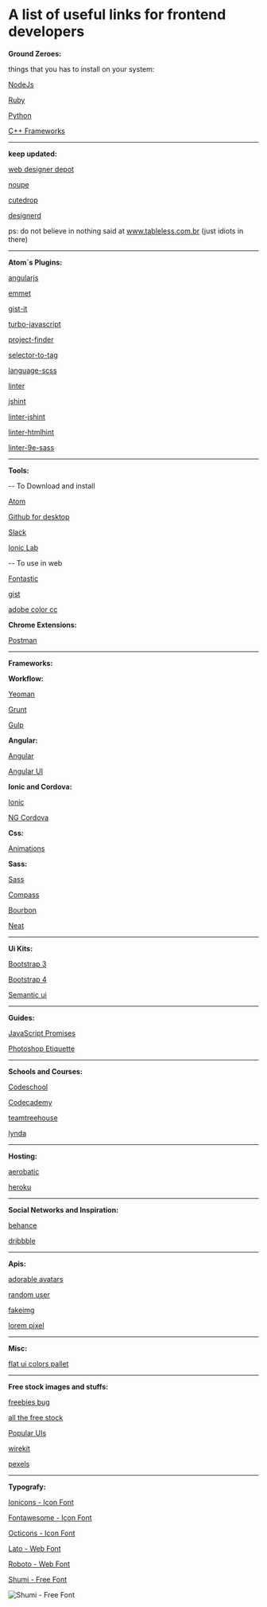 # A list of useful links for frontend developers



**Ground Zeroes:**

things that you has to install on your system:

[NodeJs](https://nodejs.org/en/)

[Ruby](https://www.ruby-lang.org/en/documentation/installation/)

[Python](http://wiki.python.org.br/)

[C++ Frameworks](http://www.microsoft.com/en-us/download/details.aspx?id=5555)


----------

**keep updated:**

[web designer depot](http://www.webdesignerdepot.com/)

[noupe](http://www.noupe.com/)

[cutedrop](http://www.cutedrop.com.br/)

[designerd](http://www.designerd.com.br/)

ps: do not believe in nothing said at www.tableless.com.br (just idiots in there)


----------

**Atom`s Plugins:**

[angularjs](https://atom.io/packages/angularjs)

[emmet](https://atom.io/packages/emmet)

[gist-it](https://atom.io/packages/gist-it)

[turbo-javascript](https://atom.io/packages/turbo-javascript)

[project-finder](https://atom.io/packages/project-finder)

[selector-to-tag](https://atom.io/packages/selector-to-tag)

[language-scss](https://atom.io/packages/language-scss)

[linter](https://atom.io/packages/linter)

[jshint](https://atom.io/packages/jshint)

[linter-jshint](https://atom.io/packages/linter-jshint)

[linter-htmlhint](https://atom.io/packages/linter-htmlhint)

[linter-9e-sass](https://atom.io/packages/linter-9e-sass)




----------
**Tools:**

-- To Download and install

[Atom](https://atom.io/)

[Github for desktop](https://desktop.github.com/)

[Slack](https://slack.com/)

[Ionic Lab](http://lab.ionic.io/)

-- To use in web

[Fontastic](http://app.fontastic.me/)

[gist](https://gist.github.com/)

[adobe color cc](https://color.adobe.com/create/color-wheel/)

**Chrome Extensions:**

[Postman](https://chrome.google.com/webstore/detail/postman/fhbjgbiflinjbdggehcddcbncdddomop)


----------

**Frameworks:**


**Workflow:**

[Yeoman](http://yeoman.io/learning/index.html)

[Grunt](http://gruntjs.com/)

[Gulp](http://gulpjs.com/)

**Angular:**

[Angular](https://angularjs.org/)

[Angular UI](https://angular-ui.github.io/)



**Ionic and Cordova:**

[Ionic](ionicframework.com)

[NG Cordova](ngcordova.com)



**Css:**

[Animations](http://www.justinaguilar.com/animations/index.html)

**Sass:**

[Sass](http://sass-lang.com/)

[Compass](http://compass-style.org/install/)

[Bourbon](http://bourbon.io/)

[Neat](http://neat.bourbon.io/)


----------

**Ui Kits:**

[Bootstrap 3](http://getbootstrap.com/)

[Bootstrap 4](http://v4-alpha.getbootstrap.com/)

[Semantic ui](http://semantic-ui.com/)

----------

**Guides:**

[JavaScript Promises](http://www.html5rocks.com/en/tutorials/es6/promises/?redirect_from_locale=pt)

[Photoshop Etiquette](http://photoshopetiquette.com/)


----------

**Schools and Courses:**

[Codeschool](https://www.codeschool.com/)

[Codecademy](https://www.codecademy.com/)

[teamtreehouse](https://teamtreehouse.com/)

[lynda](http://www.lynda.com/)

----------

**Hosting:**

[aerobatic](http://www.aerobatic.com/)

[heroku](https://id.heroku.com/login)


----------

**Social Networks and Inspiration:**

[behance](https://www.behance.net/)

[dribbble](https://dribbble.com/)

----------

**Apis:**

[adorable avatars](http://avatars.adorable.io/#demo)

[random user](https://randomuser.me/)

[fakeimg](http://fakeimg.pl/)

[lorem pixel](http://lorempixel.com/)



----------

**Misc:**

[flat ui colors pallet](http://flatuicolors.com/)

----------

**Free stock images and stuffs:**

[freebies bug](http://freebiesbug.com/)

[all the free stock](http://allthefreestock.com/)

[Popular UIs](http://lukechesser.github.io/Popular-UIs/)

[wirekit](http://adamwhitcroft.com/wirekit/)

[pexels](https://www.pexels.com/)


----------

**Typografy:**

[Ionicons - Icon Font](http://ionicons.com/)

[Fontawesome - Icon Font](fontawesome.io)

[Octicons - Icon Font](https://octicons.github.com/)

[Lato - Web Font](https://www.google.com/fonts/specimen/Lato)

[Roboto - Web Font](https://www.google.com/fonts/specimen/Roboto)


[Shumi  - Free Font](https://www.behance.net/gallery/26717297/Shumi-Free-font)

![Shumi  - Free Font](https://m2.behance.net/rendition/pm/26717297/max_1200/cdc69a867bbee470f02676c6d23999ae.png)
